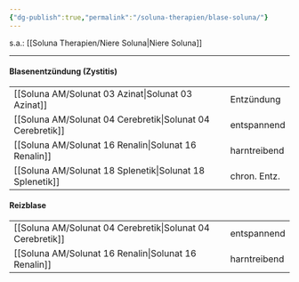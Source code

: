 ```yaml
---
{"dg-publish":true,"permalink":"/soluna-therapien/blase-soluna/"}
---
```


s.a.: [[Soluna Therapien/Niere Soluna\|Niere Soluna]]
***
#### Blasenentzündung (Zystitis)
|   |   |
|---|---|
[[Soluna AM/Solunat 03 Azinat\|Solunat 03 Azinat]]            | Entzündung      |
[[Soluna AM/Solunat 04 Cerebretik\|Solunat 04 Cerebretik]]     | entspannend    |
[[Soluna AM/Solunat 16 Renalin\|Solunat 16 Renalin]]          | harntreibend     |
[[Soluna AM/Solunat 18 Splenetik\|Solunat 18 Splenetik]]       | chron. Entz.       |

#### Reizblase
|   |   |
|---|---|
[[Soluna AM/Solunat 04 Cerebretik\|Solunat 04 Cerebretik]]     | entspannend    |
[[Soluna AM/Solunat 16 Renalin\|Solunat 16 Renalin]]          | harntreibend     |


